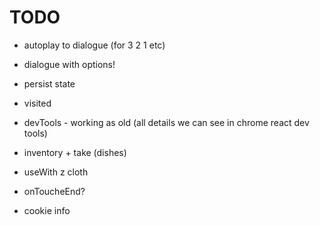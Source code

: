 # TODO

- autoplay to dialogue (for 3 2 1 etc)
- dialogue with options!
- persist state
- visited
- devTools - working as old (all details we can see in chrome react dev tools)
- inventory + take (dishes)
- useWith z cloth



- onToucheEnd?
- cookie info
